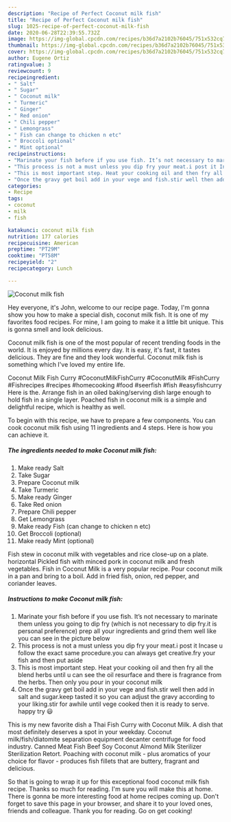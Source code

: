 ```yaml
---
description: "Recipe of Perfect Coconut milk fish"
title: "Recipe of Perfect Coconut milk fish"
slug: 1025-recipe-of-perfect-coconut-milk-fish
date: 2020-06-28T22:39:55.732Z
image: https://img-global.cpcdn.com/recipes/b36d7a2102b76045/751x532cq70/coconut-milk-fish-recipe-main-photo.jpg
thumbnail: https://img-global.cpcdn.com/recipes/b36d7a2102b76045/751x532cq70/coconut-milk-fish-recipe-main-photo.jpg
cover: https://img-global.cpcdn.com/recipes/b36d7a2102b76045/751x532cq70/coconut-milk-fish-recipe-main-photo.jpg
author: Eugene Ortiz
ratingvalue: 3
reviewcount: 9
recipeingredient:
- " Salt"
- " Sugar"
- " Coconut milk"
- " Turmeric"
- " Ginger"
- " Red onion"
- " Chili pepper"
- " Lemongrass"
- " Fish can change to chicken n etc"
- " Broccoli optional"
- " Mint optional"
recipeinstructions:
- "Marinate your fish before if you use fish. It’s not necessary to marinate them unless you going to dip fry (which is not necessary to dip fry.it is personal preference) prep all your ingredients and grind them well like you can see in the picture below"
- "This process is not a must unless you dip fry your meat.i post it Incase u follow the exact same procedure.you can always get creative.fry your fish and then put aside"
- "This is most important step. Heat your cooking oil and then fry all the blend herbs until u can see the oil resurface and there is fragrance from the herbs. Then only you pour in your coconut milk"
- "Once the gravy get boil add in your vege and fish.stir well then add in salt and sugar.keep tasted it so you can adjust the gravy according to your liking.stir for awhile until vege cooked then it is ready to serve. happy try 😃"
categories:
- Recipe
tags:
- coconut
- milk
- fish

katakunci: coconut milk fish 
nutrition: 177 calories
recipecuisine: American
preptime: "PT29M"
cooktime: "PT58M"
recipeyield: "2"
recipecategory: Lunch

---
```



![Coconut milk fish](https://img-global.cpcdn.com/recipes/b36d7a2102b76045/751x532cq70/coconut-milk-fish-recipe-main-photo.jpg)

Hey everyone, it's John, welcome to our recipe page. Today, I'm gonna show you how to make a special dish, coconut milk fish. It is one of my favorites food recipes. For mine, I am going to make it a little bit unique. This is gonna smell and look delicious.

Coconut milk fish is one of the most popular of recent trending foods in the world. It is enjoyed by millions every day. It is easy, it's fast, it tastes delicious. They are fine and they look wonderful. Coconut milk fish is something which I've loved my entire life.

Coconut Milk Fish Curry #CoconutMilkFishCurry #CoconutMilk #FishCurry #Fishrecipes #recipes #homecooking #food #seerfish #fish #easyfishcurry Here is the. Arrange fish in an oiled baking/serving dish large enough to hold fish in a single layer. Poached fish in coconut milk is a simple and delightful recipe, which is healthy as well.


To begin with this recipe, we have to prepare a few components. You can cook coconut milk fish using 11 ingredients and 4 steps. Here is how you can achieve it.

<!--inarticleads1-->

##### The ingredients needed to make Coconut milk fish:

1. Make ready  Salt
1. Take  Sugar
1. Prepare  Coconut milk
1. Take  Turmeric
1. Make ready  Ginger
1. Take  Red onion
1. Prepare  Chili pepper
1. Get  Lemongrass
1. Make ready  Fish (can change to chicken n etc)
1. Get  Broccoli (optional)
1. Make ready  Mint (optional)


Fish stew in coconut milk with vegetables and rice close-up on a plate. horizontal Pickled fish with minced pork in coconut milk and fresh vegetables. Fish in Coconut Milk is a very popular recipe. Pour coconut milk in a pan and bring to a boil. Add in fried fish, onion, red pepper, and coriander leaves. 

<!--inarticleads2-->

##### Instructions to make Coconut milk fish:

1. Marinate your fish before if you use fish. It’s not necessary to marinate them unless you going to dip fry (which is not necessary to dip fry.it is personal preference) prep all your ingredients and grind them well like you can see in the picture below
1. This process is not a must unless you dip fry your meat.i post it Incase u follow the exact same procedure.you can always get creative.fry your fish and then put aside
1. This is most important step. Heat your cooking oil and then fry all the blend herbs until u can see the oil resurface and there is fragrance from the herbs. Then only you pour in your coconut milk
1. Once the gravy get boil add in your vege and fish.stir well then add in salt and sugar.keep tasted it so you can adjust the gravy according to your liking.stir for awhile until vege cooked then it is ready to serve. happy try 😃


This is my new favorite dish a Thai Fish Curry with Coconut Milk. A dish that most definitely deserves a spot in your weekday. Coconut milk/fish/diatomite separation equipment decanter centrifuge for food industry. Canned Meat Fish Beef Soy Coconut Almond Milk Sterilizer Sterilization Retort. Poaching with coconut milk - plus aromatics of your choice for flavor - produces fish fillets that are buttery, fragrant and delicious. 

So that is going to wrap it up for this exceptional food coconut milk fish recipe. Thanks so much for reading. I'm sure you will make this at home. There is gonna be more interesting food at home recipes coming up. Don't forget to save this page in your browser, and share it to your loved ones, friends and colleague. Thank you for reading. Go on get cooking!
